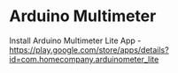 # Arduino Multimeter
Install Arduino Multimeter Lite App - https://play.google.com/store/apps/details?id=com.homecompany.arduinometer_lite
